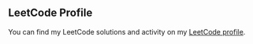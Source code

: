 ## LeetCode Profile
You can find my LeetCode solutions and activity on my [LeetCode profile](https://leetcode.com/u/MahmoudNamNam/).
